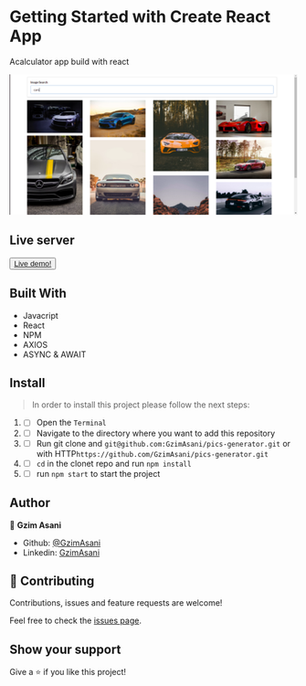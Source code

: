 # Getting Started with Create React App



Acalculator app build with react 

![img](./readme.png)

## Live server
<button> <a href="https://elated-euler-4c35f1.netlify.app/"> Live demo!</a> </button>

## Built With 

- Javacript
- React
- NPM
- AXIOS
- ASYNC & AWAIT

## Install 

> In order to install this project please follow the next steps:

1. - [ ] Open the `Terminal`
2. - [ ] Navigate to the directory where you want to add this repository
3. - [ ] Run git clone and `git@github.com:GzimAsani/pics-generator.git` or with HTTP`https://github.com/GzimAsani/pics-generator.git` 
5. - [ ] `cd` in the clonet repo and run `npm install`
6. - [ ] run `npm start` to start the project

## Author

👤 **Gzim Asani**
- Github: [@GzimAsani](https://github.com/GzimAsani)
- Linkedin: [GzimAsani](https://www.linkedin.com/in/gzim-asani-83390a17a/)

## 🤝 Contributing

Contributions, issues and feature requests are welcome!

Feel free to check the [issues page](https://github.com/GzimAsani/pics-generator/issues).


## Show your support

Give a ⭐️ if you like this project!